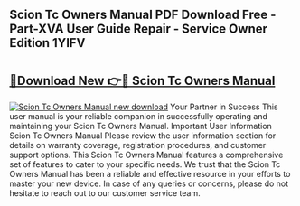 ## Scion Tc Owners Manual PDF Download Free - Part-XVA User Guide Repair - Service Owner Edition 1YlFV

# <h2><a href="http://bc87650.oget.top/?id=Scion+Tc+Owners+Manual">🔗Download New 👉🔴 Scion Tc Owners Manual</a></h2>

[![Scion Tc Owners Manual new download](https://i.imgur.com/5g1atiW.png)](http://bc87650.oget.top/?id=Scion+Tc+Owners+Manual)
Your Partner in Success This user manual is your reliable companion in successfully operating and maintaining your Scion Tc Owners Manual. Important User Information Scion Tc Owners Manual Please review the user information section for details on warranty coverage, registration procedures, and customer support options. This Scion Tc Owners Manual features a comprehensive set of features to cater to your specific needs. We trust that the Scion Tc Owners Manual has been a reliable and effective resource in your efforts to master your new device. In case of any queries or concerns, please do not hesitate to reach out to our customer service team.
